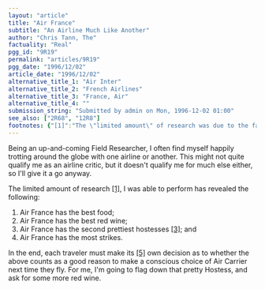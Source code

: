 ```yaml
---
layout: "article"
title: "Air France"
subtitle: "An Airline Much Like Another"
author: "Chris Tann, The"
factuality: "Real"
pgg_id: "9R19"
permalink: "articles/9R19"
pgg_date: "1996/12/02"
article_date: "1996/12/02"
alternative_title_1: "Air Inter"
alternative_title_2: "French Airlines"
alternative_title_3: "France, Air"
alternative_title_4: ""
submission_string: "Submitted by admin on Mon, 1996-12-02 01:00"
see_also: ["2R68", "12R8"]
footnotes: {"[1]":"The \"limited amount\" of research was due to the fact that I spent half of the voyage trying to figure out how to pay for the flight, and the other half wishing I had been upgraded to First Class. Should any offers of free travel or free upgrades be forthcoming, I will probably be able to give a much more \"detailed\" [2] analysis.","[2]":"For the cynical of mind, replace \"detailed\" with \"biased\".","[3]":"\"Prettiest\" is, of course, a rather subjective term, but this was my personal conclusion, given the limited amount of research I was able to perform [4].","[4]":"The \"limited amount\" of research was due to the fact that I was too busy trying to meet my slave-driver Editor's deadlines, and incidentally, too shy. Should any offers of the chance to perform a more in-depth analysis on the Air France flight crew be forthcoming, I will be happy to re-evaluate my analysis.","[5]":"After tremendous criticism of a previous article, where I shortened the unwieldy \"he or she\" definite article [6] to \"he\", I am now writing all of my articles in Uni-sex mode [7].","[6]":"All right, maybe its not the definite article, but who really cares [8]?","[7]":"Sorry guys, that doesn't count for footnote 4.","[8]":"Sick of footnotes? Me too. Now, where's that hostess..."}
---
```

<div>
<p>Being an up-and-coming Field Researcher, I often find myself happily trotting around the globe with one airline or another. This might not quite qualify me as an airline critic, but it doesn't qualify me for much else either, so I'll give it a go anyway.</p>
<p>The limited amount of research <a href="#footnotes.1" class="footnote-link">[1]</a>, I was able to perform has revealed the following:</p>
<ol>
<li value="1">Air France has the best food;</li>
<li value="2">Air France has the best red wine;</li>
<li value="3">Air France has the second prettiest hostesses <a href="#footnotes.3" class="footnote-link">[3]</a>; and</li>
<li value="4">Air France has the most strikes.</li>
</ol>
<p>In the end, each traveler must make its <a href="#footnotes.5" class="footnote-link">[5]</a> own decision as to whether the above counts as a good reason to make a conscious choice of Air Carrier next time they fly. For me, I'm going to flag down that pretty Hostess, and ask for some more red wine.</p>
</div>
